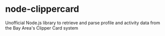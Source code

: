 # node-clippercard
Unofficial Node.js library to retrieve and parse profile and activity data from the Bay Area's Clipper Card system

